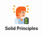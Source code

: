 <h4 align="center">
  <br />
  <img src=".doc/icon.png">
  <br />
    Solid Principles
  <br />
</h4>

<h4 align="center">
  
</h4> 